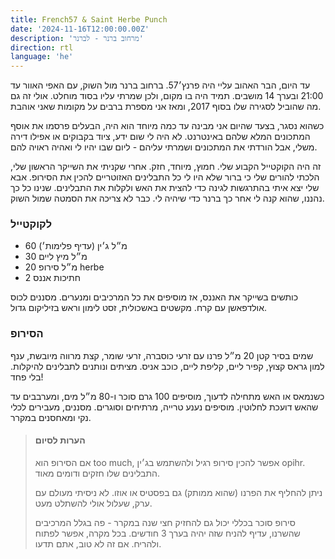 ```yaml
---
title: French57 & Saint Herbe Punch
date: '2024-11-16T12:00:00.00Z'
description: 'מרחוב ברנר - לברנר'
direction: rtl
language: 'he'
---
```


עד היום, הבר האהוב עליי היה פרנץ׳57. ברחוב ברנר מול השוק, עם האפי האוור עד 21:00 ובערך 14 מושבים. תמיד היה בו מקום, ולכן שמרתי עליו בסוד מוחלט. אולי זה גם מה שהוביל לסגירה שלו בסוף 2017, ומאז אני מספרת ברבים על מקומות שאני אוהבת. 

כשהוא נסגר, בצעד שהיום אני מבינה עד כמה מיוחד הוא היה, הבעלים פרסמו את אוסף המתכונים המלא שלהם באינטרנט. לא היה לי שום ידע, ציוד בקבוקים או אפילו דירה משלי, אבל הורדתי את המתכונים ושמרתי עליהם - ליום שבו יהיו לי ואהיה ראויה להם. 

זה היה הקוקטייל הקבוע שלי. חמוץ, מיוחד, חזק. אחרי שקניתי את השייקר הראשון שלי, הלכתי להורים שלי כי ברור שלא היו לי כל התבלינים האזוטריים להכין את הסירופ. אבא שלי יצא איתי בהתרגשות לגינה כדי להצית את האש ולקלות את התבלינים. שנינו כל כך נהננו, שהוא קנה לי אחר כך ברנר כדי שיהיה לי. כבר לא צריכה את הסמטה שמול השוק.

### לקוקטייל
- 60 מ״ל ג׳ין (עדיף פלימות׳)
- 30 מ״ל מיץ ליים
- 20 מ״ל סירופ herbe 
- 2 חתיכות אננס 

כותשים בשייקר את האננס, אז מוסיפים את כל המרכיבים ומנערים. מסננים לכוס אולדפאשן עם קרח. 
מקשטים באשכולית, זסט לימון וראש בזיליקום גדול.

### הסירופ
שמים בסיר קטן 20 מ״ל פרנו עם זרעי כוסברה, זרעי שומר, קצת מרווה מיובשת, ענף למון גראס קצוץ, קפיר ליים, קליפת ליים, כוכב אניס. מציתים ונותנים לתבלינים להיקלות. בלי פחד! 

כשנמאס או האש מתחילה לדעוך, מוסיפים 100 גרם סוכר ו-80 מ״ל מים, ומערבבים עד שהאש דועכת לחלוטין. מוסיפים נענע טרייה, מרתיחים וסוגרים. מסננים, מעבירים לכלי נקי ומאחסנים במקרר. 

> #### הערות לסיום
> אם הסירופ הוא too much, אפשר להכין סירופ רגיל ולהשתמש בג׳ין opihr. התבלינים שלו חזקים ודומים מאוד. 
> 
> ניתן להחליף את הפרנו (שהוא ממותק) גם בפסטיס או אוזו. לא ניסיתי מעולם עם ערק, שעלול אולי להשתלט מעט. 
> 
> סירופ סוכר בכללי יכול גם להחזיק חצי שנה במקרר - פה בגלל המרכיבים שהשרנו, עדיף להניח שזה יהיה בערך 3 חודשים. בכל מקרה, אפשר לפתוח ולהריח. אם זה לא טוב, אתם תדעו. 